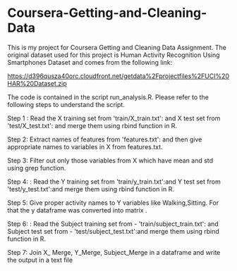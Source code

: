 Coursera-Getting-and-Cleaning-Data
==================================

This is my project for Coursera Getting and Cleaning Data Assignment. The original dataset used for this project is Human Activity Recognition Using Smartphones Dataset and comes from the following link:

https://d396qusza40orc.cloudfront.net/getdata%2Fprojectfiles%2FUCI%20HAR%20Dataset.zip 

The code is contained in the script run_analysis.R. Please refer to the following steps to understand the script.

Step 1 : Read the X training set from 'train/X_train.txt':   and X test set from 'test/X_test.txt': and merge them using rbind function in R.

Step 2: Extract names of features from 'features.txt': and then give appropriate names  to variables in X from features.txt.

Step 3: Filter out only those variables from X which have mean and std using grep function.

Step 4: : Read the Y training set from 'train/y_train.txt':and Y test set from 'test/y_test.txt':and merge them using rbind function in R.

Step 5: Give proper activity names to Y variables like Walking,Sitting. For that the y dataframe was converted into matrix .

Step 6: : Read the Subject training set from - 'train/subject_train.txt': and Subject  test set from - 'test/subject_test.txt':and merge them using rbind function in R.

Step 7: Join X_ Merge, Y_Merge, Subject_Merge  in a dataframe and write the output in a text file

